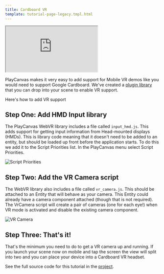 ```yaml
---
title: Cardboard VR
template: tutorial-page-legacy.tmpl.html
---
```


<iframe allowfullscreen="true" webkitallowfullscreen="true" mozallowfullscreen="true" src="http://playcanv.as/e/p/ktssxBWc" ></iframe>

PlayCanvas makes it very easy to add support for Mobile VR demos like you would need to support Google Cardboard. We've created a [plugin library][1] that you can drop into your scene to enable VR support.

Here's how to add VR support

## Step One: Add HMD Input library

The PlayCanvas WebVR library includes a file called `input_hmd.js`. This adds support for getting input information from Head-mounted displays (HMDs). This is library code meaning that it doesn't need to be added to an entity, but should be loaded up front before the application starts. To do this we add it to the Script Priorities list. In the PlayCanvas menu select Script Priorities.

![Script Priorities][2]

## Step Two: Add the VR Camera script

The WebVR library also includes a file called `vr_camera.js`. This should be attached to an Entity that will behave as your camera. This Entity could already have a camera component attached (though that is not required). The VrCamera script will create a pair of cameras (one for each eye!) when VR mode is activated and disable the existing camera component.

![VR Camera][3]

## Step Three: That's it!

That's the minimum you need to do to get a VR camera up and running. If you launch your scene now on mobile and tap the screen the view will split into two and you can place your device into a Cardboard VR headset.

See the full source code for this tutorial in the [project][4].

[1]: http://github.com/playcanvas/webvr/tree/legacy
[2]: /images/tutorials/beginner/cardboard-vr/script-priorities.jpg
[3]: /images/tutorials/beginner/cardboard-vr/script-component.jpg
[4]: https://playcanvas.com/project/389453/overview/tutorial-cardboard-vr

